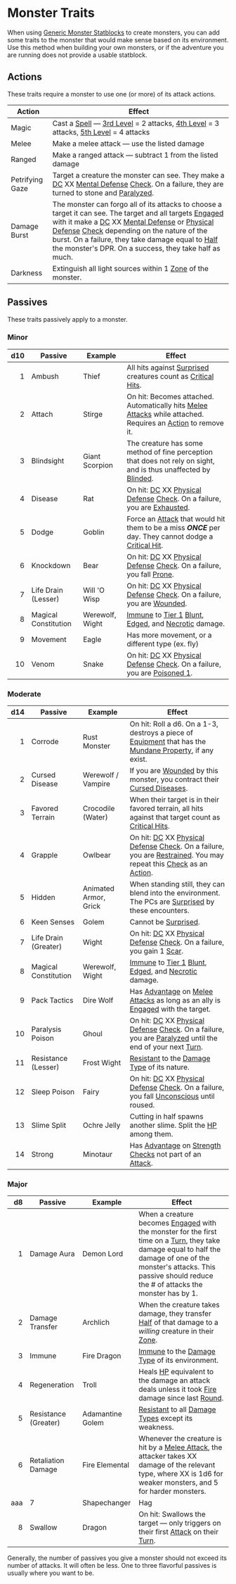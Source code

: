 # Monster Traits

When using [Generic Monster Statblocks](Generic%20Monster%20Statblocks.md) to create monsters, you can add some traits to the monster that would make sense based on its environment. Use this method when building your own monsters, or if the adventure you are running does not provide a usable statblock.

## Actions

These traits require a monster to use one (or more) of its attack actions.

| Action          | Effect                                                                                                                                                                                                                                                                                                                                                                                                                                                                                                                                                                                                                                                                            |
| --------------- | --------------------------------------------------------------------------------------------------------------------------------------------------------------------------------------------------------------------------------------------------------------------------------------------------------------------------------------------------------------------------------------------------------------------------------------------------------------------------------------------------------------------------------------------------------------------------------------------------------------------------------------------------------------------------------- |
| Magic           | Cast a [Spell](../../Magic/Spells.md) — [3rd Level](../../Magic/Spells/Spells%20by%20Level/Level%203/3rd%20Level%20Spells.md) = 2 attacks, [4th Level](../../Magic/Spells/Spells%20by%20Level/Level%204/4th%20Level%20Spells.md) = 3 attacks, [5th Level](../../Magic/Spells/Spells%20by%20Level/Level%205/5th%20Level%20Spells.md) = 4 attacks                                                                                                                                                                                                                                                                                                                                   |
| Melee           | Make a melee attack — use the listed damage                                                                                                                                                                                                                                                                                                                                                                                                                                                                                                                                                                                                                                       |
| Ranged          | Make a ranged attack — subtract 1 from the listed damage                                                                                                                                                                                                                                                                                                                                                                                                                                                                                                                                                                                                                          |
| Petrifying Gaze | Target a creature the monster can see. They make a [DC](../../Game%20Procedures/Core%20Procedures/DC.md) XX [Mental Defense](../../Player%20Characters/Derived%20Statistics/Mental%20Defense.md) [Check](../../Game%20Procedures/Core%20Procedures/Check.md). On a failure, they are turned to stone and [Paralyzed](../../Game%20Procedures/Conditions/Paralyzed.md).                                                                                                                                                                                                                                                                                                            |
| Damage Burst    | The monster can forgo all of its attacks to choose a target it can see. The target and all targets [Engaged](../../Game%20Procedures/Conditions/Engaged.md) with it make a [DC](../../Game%20Procedures/Core%20Procedures/DC.md) XX [Mental Defense](../../Player%20Characters/Derived%20Statistics/Mental%20Defense.md) or [Physical Defense](../../Player%20Characters/Derived%20Statistics/Physical%20Defense.md) [Check](../../Game%20Procedures/Core%20Procedures/Check.md) depending on the nature of the burst. On a failure, they take damage equal to [Half](../../Game%20Procedures/Core%20Procedures/Half.md) the monster's DPR. On a success, they take half as much. |
| Darkness        | Extinguish all light sources within 1 [Zone](../../Game%20Procedures/Core%20Procedures/Zone.md) of the monster.                                                                                                                                                                                                                                                                                                                                                                                                                                                                                                                                                                   |

## Passives

These traits passively apply to a monster.

### Minor

| d10 | Passive              | Example         | Effect                                                                                                                                                                                                                                                                                                                                                                        |
| --: | -------------------- | --------------- | ----------------------------------------------------------------------------------------------------------------------------------------------------------------------------------------------------------------------------------------------------------------------------------------------------------------------------------------------------------------------------- |
|   1 | Ambush               | Thief           | All hits against [Surprised](../../Game%20Procedures/Conditions/Surprised.md) creatures count as [Critical Hits](../../Game%20Procedures/Die%20Rolling%20Mechanics/Critical%20Hit.md).                                                                                                                                                                                        |
|   2 | Attach               | Stirge          | On hit: Becomes attached. Automatically hits [Melee Attacks](../../Game%20Procedures/Combat/Melee%20Attack.md) while attached. Requires an [Action](../../Game%20Procedures/Core%20Procedures/Action.md) to remove it.                                                                                                                                                        |
|   3 | Blindsight           | Giant Scorpion  | The creature has some method of fine perception that does not rely on sight, and is thus unaffected by [Blinded](../../Game%20Procedures/Conditions/Blinded.md).                                                                                                                                                                                                              |
|   4 | Disease              | Rat             | On hit: [DC](../../Game%20Procedures/Core%20Procedures/DC.md) XX [Physical Defense](../../Player%20Characters/Derived%20Statistics/Physical%20Defense.md) [Check](../../Game%20Procedures/Core%20Procedures/Check.md). On a failure, you are [Exhausted](../../Game%20Procedures/Conditions/Exhausted.md).                                                                    |
|   5 | Dodge                | Goblin          | Force an [Attack](../../Game%20Procedures/Combat/Attack.md) that would hit them to be a miss ***ONCE*** per day. They cannot dodge a [Critical Hit](../../Game%20Procedures/Die%20Rolling%20Mechanics/Critical%20Hit.md).                                                                                                                                                     |
|   6 | Knockdown            | Bear            | On hit: [DC](../../Game%20Procedures/Core%20Procedures/DC.md) XX [Physical Defense](../../Player%20Characters/Derived%20Statistics/Physical%20Defense.md) [Check](../../Game%20Procedures/Core%20Procedures/Check.md). On a failure, you fall [Prone](../../Game%20Procedures/Conditions/Prone.md).                                                                           |
|   7 | Life Drain (Lesser)  | Will 'O Wisp    | On hit: [DC](../../Game%20Procedures/Core%20Procedures/DC.md) XX [Physical Defense](../../Player%20Characters/Derived%20Statistics/Physical%20Defense.md) [Check](../../Game%20Procedures/Core%20Procedures/Check.md). On a failure, you are [Wounded](../../Game%20Procedures/Conditions/Wounded.md).                                                                        |
|   8 | Magical Constitution | Werewolf, Wight | [Immune](../../Game%20Procedures/Conditions/Immune.md) to [Tier 1](../../Game%20Procedures/Combat/Damage/Damage%20Tiers/Tier%201.md) [Blunt](../../Game%20Procedures/Combat/Damage/Damage%20Types/Blunt.md), [Edged](../../Game%20Procedures/Combat/Damage/Damage%20Types/Edged.md), and [Necrotic](../../Game%20Procedures/Combat/Damage/Damage%20Types/Necrotic.md) damage. |
|   9 | Movement             | Eagle           | Has more movement, or a different type (ex. fly)                                                                                                                                                                                                                                                                                                                              |
|  10 | Venom                | Snake           | On hit: [DC](../../Game%20Procedures/Core%20Procedures/DC.md) XX [Physical Defense](../../Player%20Characters/Derived%20Statistics/Physical%20Defense.md) [Check](../../Game%20Procedures/Core%20Procedures/Check.md). On a failure, you are [Poisoned 1](../../Game%20Procedures/Conditions/Poisoned.md).                                                                    |

### Moderate

|    d14 | Passive              | Example               | Effect                                                                                                                                                                                                                                                                                                                                                                                                                                                            |
| -----: | -------------------- | --------------------- | ----------------------------------------------------------------------------------------------------------------------------------------------------------------------------------------------------------------------------------------------------------------------------------------------------------------------------------------------------------------------------------------------------------------------------------------------------------------- |
|      1 | Corrode              | Rust Monster          | On hit: Roll a d6. On a 1-3, destroys a piece of [Equipment](../../Player%20Characters/Inventory/Equipment.md) that has the [Mundane Property](../../Items%20and%20Gear/Material%20Properties/Mundane%20Property.md), if any exist.                                                                                                                                                                                                                               |
|      2 | Cursed Disease       | Werewolf / Vampire    | If you are [Wounded](../../Game%20Procedures/Conditions/Wounded.md) by this monster, you contract their [Cursed Diseases](Cursed%20Diseases.md).                                                                                                                                                                                                                                                                                                                  |
|      3 | Favored Terrain      | Crocodile (Water)     | When their target is in their favored terrain, all hits against that target count as [Critical Hits](../../Game%20Procedures/Die%20Rolling%20Mechanics/Critical%20Hit.md).                                                                                                                                                                                                                                                                                        |
|      4 | Grapple              | Owlbear               | On hit: [DC](../../Game%20Procedures/Core%20Procedures/DC.md) XX [Physical Defense](../../Player%20Characters/Derived%20Statistics/Physical%20Defense.md) [Check](../../Game%20Procedures/Core%20Procedures/Check.md). On a failure, you are [Restrained](../../Game%20Procedures/Conditions/Restrained.md). You may repeat this [Check](../../Game%20Procedures/Core%20Procedures/Check.md) as an [Action](../../Game%20Procedures/Core%20Procedures/Action.md). |
|      5 | Hidden               | Animated Armor, Grick | When standing still, they can blend into the environment. The PCs are [Surprised](../../Game%20Procedures/Conditions/Surprised.md) by these encounters.                                                                                                                                                                                                                                                                                                           |
|      6 | Keen Senses          | Golem                 | Cannot be [Surprised](../../Game%20Procedures/Conditions/Surprised.md).                                                                                                                                                                                                                                                                                                                                                                                           |
|      7 | Life Drain (Greater) | Wight                 | On hit: [DC](../../Game%20Procedures/Core%20Procedures/DC.md) XX [Physical Defense](../../Player%20Characters/Derived%20Statistics/Physical%20Defense.md) [Check](../../Game%20Procedures/Core%20Procedures/Check.md). On a failure, you gain 1 [Scar](../../Player%20Characters/Progression/Scars.md).                                                                                                                                                           |
|      8 | Magical Constitution | Werewolf, Wight       | [Immune](../../Game%20Procedures/Conditions/Immune.md) to [Tier 1](../../Game%20Procedures/Combat/Damage/Damage%20Tiers/Tier%201.md) [Blunt](../../Game%20Procedures/Combat/Damage/Damage%20Types/Blunt.md), [Edged](../../Game%20Procedures/Combat/Damage/Damage%20Types/Edged.md), and [Necrotic](../../Game%20Procedures/Combat/Damage/Damage%20Types/Necrotic.md) damage.                                                                                     |
|      9 | Pack Tactics         | Dire Wolf             | Has [Advantage](../../Game%20Procedures/Die%20Rolling%20Mechanics/Advantage.md) on [Melee Attacks](../../Game%20Procedures/Combat/Melee%20Attack.md) as long as an ally is [Engaged](../../Game%20Procedures/Conditions/Engaged.md) with the target.                                                                                                                                                                                                              |
|     10 | Paralysis Poison     | Ghoul                 | On hit: [DC](../../Game%20Procedures/Core%20Procedures/DC.md) XX [Physical Defense](../../Player%20Characters/Derived%20Statistics/Physical%20Defense.md) [Check](../../Game%20Procedures/Core%20Procedures/Check.md). On a failure, you are [Paralyzed](../../Game%20Procedures/Conditions/Paralyzed.md) until the end of your next [Turn](../../Game%20Procedures/Core%20Procedures/Turn.md).                                                                   |
|     11 | Resistance (Lesser)  | Frost Wight           | [Resistant](../../Game%20Procedures/Conditions/Resistant.md) to the [Damage Type](../../Game%20Procedures/Combat/Damage/Damage%20Types/{Damage%20Types}.md) of its nature.                                                                                                                                                                                                                                                                                        |
| 12<br> | Sleep Poison         | Fairy                 | On hit: [DC](../../Game%20Procedures/Core%20Procedures/DC.md) XX [Physical Defense](../../Player%20Characters/Derived%20Statistics/Physical%20Defense.md) [Check](../../Game%20Procedures/Core%20Procedures/Check.md). On a failure, you fall [Unconscious](../../Game%20Procedures/Conditions/Unconscious.md) until roused.                                                                                                                                      |
|     13 | Slime Split          | Ochre Jelly           | Cutting in half spawns another slime. Split the [HP](../../Player%20Characters/Derived%20Statistics/Hit%20Points.md) among them.                                                                                                                                                                                                                                                                                                                                  |
|     14 | Strong               | Minotaur              | Has [Advantage](../../Game%20Procedures/Die%20Rolling%20Mechanics/Advantage.md) on [Strength](../../Player%20Characters/The%20Ability%20Scores/Strength.md) [Checks](../../Game%20Procedures/Core%20Procedures/Check.md) not part of an [Attack](../../Game%20Procedures/Combat/Attack.md).                                                                                                                                                                       |

### Major

|  d8 | Passive              | Example          | Effect                                                                                                                                                                                                                                                                                                                            |
| --: | -------------------- | ---------------- | --------------------------------------------------------------------------------------------------------------------------------------------------------------------------------------------------------------------------------------------------------------------------------------------------------------------------------- |
|   1 | Damage Aura          | Demon Lord       | When a creature becomes [Engaged](../../Game%20Procedures/Conditions/Engaged.md) with the monster for the first time on a [Turn](../../Game%20Procedures/Core%20Procedures/Turn.md), they take damage equal to half the damage of one of the monster's attacks. This passive should reduce the # of attacks the monster has by 1. |
|   2 | Damage Transfer      | Archlich         | When the creature takes damage, they transfer [Half](../../Game%20Procedures/Core%20Procedures/Half.md) of that damage to a *willing* creature in their [Zone](../../Game%20Procedures/Core%20Procedures/Zone.md).                                                                                                                |
|   3 | Immune               | Fire Dragon      | [Immune](../../Game%20Procedures/Conditions/Immune.md) to the [Damage Type](../../Game%20Procedures/Combat/Damage/Damage%20Types/{Damage%20Types}.md) of its environment.                                                                                                                                                                |
|   4 | Regeneration         | Troll            | Heals [HP](../../Player%20Characters/Derived%20Statistics/Hit%20Points.md) equivalent to the damage an attack deals unless it took [Fire](../../Magic/Spells/Spell%20Domains/Fire.md) damage since last [Round](../../Game%20Procedures/Core%20Procedures/Round.md).                                                              |
|   5 | Resistance (Greater) | Adamantine Golem | [Resistant](../../Game%20Procedures/Conditions/Resistant.md) to all [Damage Types](../../Game%20Procedures/Combat/Damage/Damage%20Types/{Damage%20Types}.md) except its weakness.                                                                                                                                                        |
|   6 | Retaliation Damage   | Fire Elemental   | Whenever the creature is hit by a [Melee Attack](../../Game%20Procedures/Combat/Melee%20Attack.md), the attacker takes XX damage of the relevant type, where XX is 1d6 for weaker monsters, and 5 for harder monsters.                                                                                                            |
aaa|   7 | Shapechanger         | Hag              | Can change its appearance at will to look like any [Humanoid](../Creature%20Types/Humanoid.md).                                                                                                                                                                                                                                   |
|   8 | Swallow              | Dragon           | On hit: Swallows the target — only triggers on their first [Attack](../../Game%20Procedures/Combat/Attack.md) on their [Turn](../../Game%20Procedures/Core%20Procedures/Turn.md).                                                                                                                                                 |

Generally, the number of passives you give a monster should not exceed its number of attacks. It will often be less. One to three flavorful passives is usually where you want to be.
